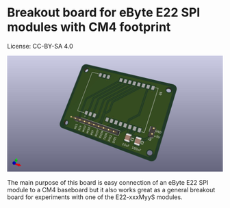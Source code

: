 # Breakout board for eByte E22 SPI modules with CM4 footprint

License: CC-BY-SA 4.0

![Screenshot.jpg](./Screenshot.jpg)

The main purpose of this board is easy connection of an eByte E22 SPI module to a CM4 baseboard but it also works great as a general breakout board for experiments with one of the E22-xxxMyyS modules.
